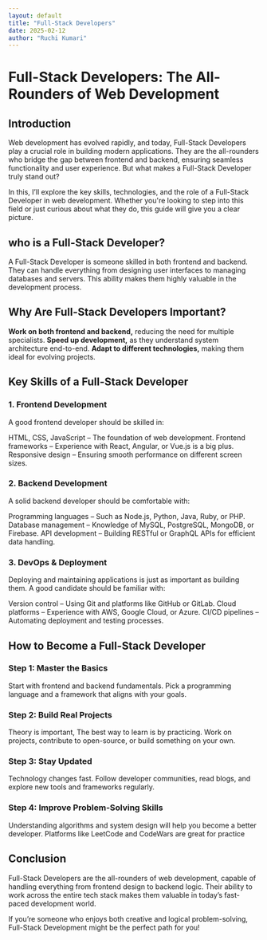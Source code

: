 ```yaml
---
layout: default
title: "Full-Stack Developers"
date: 2025-02-12
author: "Ruchi Kumari"
---
```


# Full-Stack Developers: The All-Rounders of Web Development

## Introduction

Web development has evolved rapidly, and today, Full-Stack Developers play a crucial role in building modern applications. They are the all-rounders who bridge the gap between frontend and backend, ensuring seamless functionality and user experience. But what makes a Full-Stack Developer truly stand out?

In this, I’ll explore the key skills, technologies, and the role of a Full-Stack Developer in web development. Whether you're looking to step into this field or just curious about what they do, this guide will give you a clear picture.

## who is a Full-Stack Developer?

A Full-Stack Developer is someone skilled in both frontend and backend. They can handle everything from designing user interfaces to managing databases and servers. This ability makes them highly valuable in the development process.

## Why Are Full-Stack Developers Important?

**Work on both frontend and backend,** reducing the need for multiple specialists.
**Speed up development,** as they understand system architecture end-to-end.
**Adapt to different technologies,** making them ideal for evolving projects.

## Key Skills of a Full-Stack Developer

### 1. Frontend Development

A good frontend developer should be skilled in:

HTML, CSS, JavaScript – The foundation of web development.
Frontend frameworks – Experience with React, Angular, or Vue.js is a big plus.
Responsive design – Ensuring smooth performance on different screen sizes.

### 2. Backend Development

A solid backend developer should be comfortable with:

Programming languages – Such as Node.js, Python, Java, Ruby, or PHP.
Database management – Knowledge of MySQL, PostgreSQL, MongoDB, or Firebase.
API development – Building RESTful or GraphQL APIs for efficient data handling.

### 3. DevOps & Deployment

Deploying and maintaining applications is just as important as building them. A good candidate should be familiar with:

Version control – Using Git and platforms like GitHub or GitLab.
Cloud platforms – Experience with AWS, Google Cloud, or Azure.
CI/CD pipelines – Automating deployment and testing processes.

## How to Become a Full-Stack Developer

### Step 1: Master the Basics

Start with frontend and backend fundamentals. Pick a programming language and a framework that aligns with your goals.

### Step 2: Build Real Projects

Theory is important, The best way to learn is by practicing. Work on projects, contribute to open-source, or build something on your own.

### Step 3: Stay Updated

Technology changes fast. Follow developer communities, read blogs, and explore new tools and frameworks regularly.

### Step 4: Improve Problem-Solving Skills

Understanding algorithms and system design will help you become a better developer. Platforms like LeetCode and CodeWars are great for practice

## Conclusion

Full-Stack Developers are the all-rounders of web development, capable of handling everything from frontend design to backend logic. Their ability to work across the entire tech stack makes them valuable in today’s fast-paced development world.

If you’re someone who enjoys both creative and logical problem-solving, Full-Stack Development might be the perfect path for you!
